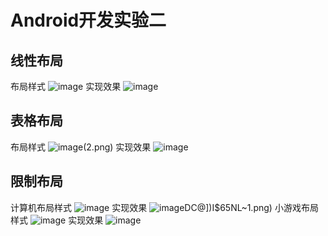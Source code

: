 # Android开发实验二
## 线性布局
布局样式
![image](screenshot/1.png)
实现效果
![image](https://github.com/LovFF/Android-test1/blob/master/screenshot/DBN0UQ~GEXQ%60MQWKWVW%5BW03.png)
## 表格布局
布局样式
![image](https://github.com/LovFF/Android-test1/blob/master/screenshot/(~GP6O)9GVY`KBKE{NOP)(2.png)
实现效果
![image](https://github.com/LovFF/Android-test1/blob/master/screenshot/ZPTKZV%40DL3%5DO%5DL%5BZ%5B%5BD7AF7.png)
## 限制布局
计算机布局样式
![image](https://github.com/LovFF/Android-test1/blob/master/screenshot/D4%24H(FDERZP~%7D5ZKS9T)_%7BL.png)
实现效果
![image](https://github.com/LovFF/Android-test1/blob/master/screenshot/8XW86J{~%)DC@])I$65NL~1.png)
小游戏布局样式
![image](https://github.com/LovFF/Android-test1/blob/master/screenshot/4Y7XA3C5Y88%7DF9DWHO9%7D71P.png)
实现效果
![image](https://github.com/LovFF/Android-test1/blob/master/screenshot/291WA9M47T6X2YQ52YT6XZ5.png)
